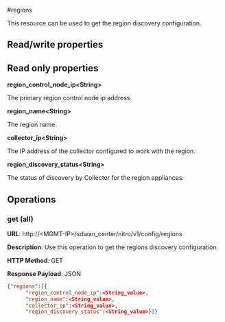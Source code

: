 #regions

This resource can be used to get the region discovery configuration.

## Read/write properties

## Read only properties

**region\_control\_node\_ip&lt;String>**

The primary region control node ip address.

**region\_name&lt;String>**

The region name.

**collector\_ip&lt;String>**

The IP address of the collector configured to work with the region.

**region\_discovery\_status&lt;String>**

The status of discovery by Collector for the region appliances.

## Operations

### get (all)

**URL**: http://&lt;MGMT-IP&gt;/sdwan\_center/nitro/v1/config/regions

**Description**: Use this operation to get the regions discovery configuration.

**HTTP Method**: GET

**Response Payload**: JSON

```json
{"regions":[{
      "region_control_node_ip":<String_value>,
      "region_name":<String_value>,
      "collector_ip":<String_value>,
      "region_discovery_status":<String_value>}]}
```